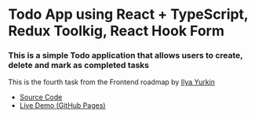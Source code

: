# Todo App using React + TypeScript, Redux Toolkig, React Hook Form

### This is a simple Todo application that allows users to create, delete and mark as completed tasks 

This is the fourth task from the Frontend roadmap by [Ilya Yurkin](https://t.me/i_urKing)

- [Source Code](https://github.com/BorysPresn/roadmap_todo_app)
- [Live Demo (GitHub Pages)](https://boryspresn.github.io/roadmap_todo_app/) 